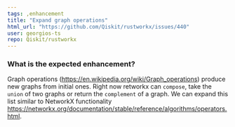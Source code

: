 ```yaml
---
tags: ,enhancement
title: "Expand graph operations"
html_url: "https://github.com/Qiskit/rustworkx/issues/440"
user: georgios-ts
repo: Qiskit/rustworkx
---
```


<!-- ⚠️ If you do not respect this template, your issue will be closed -->
<!-- ⚠️ Make sure to browse the opened and closed issues to confirm this idea does not exist. -->

### What is the expected enhancement?
Graph operations (https://en.wikipedia.org/wiki/Graph_operations) produce new graphs from initial ones. Right now retworkx can `compose`, take the `union` of two graphs or return the `complement` of a graph. We can expand this list similar to  NetworkX functionality https://networkx.org/documentation/stable/reference/algorithms/operators.html.

